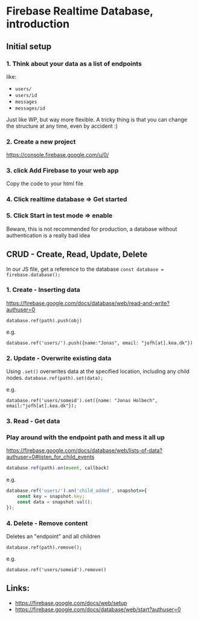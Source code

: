 # Firebase Realtime Database, introduction

## Initial setup

### 1. Think about your data as a list of endpoints
like:
 - `users/`
 - `users/id`
 - `messages`
 - `messages/id`
 
Just like WP, but way more flexible. A tricky thing is that you can change the structure at any time, even by accident :)

### 2. Create a new project
https://console.firebase.google.com/u/0/

### 3. click Add Firebase to your web app
Copy the code to your html file

### 4. Click realtime database => Get started

### 5. Click Start in test mode => enable
Beware, this is not recommended for production, a database without authentication is a really bad idea

## CRUD - Create, Read, Update, Delete
In our JS file, get a reference to the database
`const database = firebase.database();`

### 1. Create - Inserting data
https://firebase.google.com/docs/database/web/read-and-write?authuser=0

`database.ref(path).push(obj)`

e.g.

`database.ref('users/').push({name:"Jonas", email: "jofh[at].kea.dk"})`

### 2. Update - Overwrite existing data
Using `.set()` overwrites data at the specified location, including any child nodes.
`database.ref(path).set(data);`

e.g.

`database.ref('users/someid').set({name: "Jonas Holbech", email:"jofh[at].kea.dk"});`

### 3. Read - Get data
### Play around with the endpoint path and mess it all up
https://firebase.google.com/docs/database/web/lists-of-data?authuser=0#listen_for_child_events


```javascript
database.ref(path).on(event, callback)
```

e.g.
```javascript
database.ref('users/').on('child_added', snapshot=>{
    const key = snapshot.key;
    const data = snapshot.val();
});
```

### 4. Delete - Remove content
Deletes an "endpoint" and all children

`database.ref(path).remove();`

e.g.

`database.ref('users/someid').remove()`

## Links: 
 - https://firebase.google.com/docs/web/setup
 - https://firebase.google.com/docs/database/web/start?authuser=0
